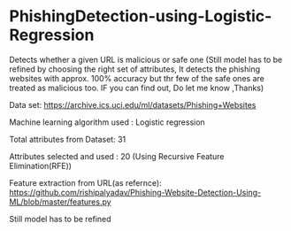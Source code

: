 # PhishingDetection-using-Logistic-Regression
Detects whether a given URL is malicious or safe one 
(Still model has to be refined by choosing the right set of attributes, It detects the phishing websites with approx. 100% accuracy but thr few of the safe ones are treated as malicious too. IF you can find out, Do let me know ,Thanks)


Data set: https://archive.ics.uci.edu/ml/datasets/Phishing+Websites

Machine learning algorithm used : Logistic regression

Total attributes from Dataset: 31

Attributes selected and used : 20 (Using Recursive Feature Elimination(RFE))

Feature extraction from URL(as refernce): https://github.com/rishipalyadav/Phishing-Website-Detection-Using-ML/blob/master/features.py

Still model has to be refined
